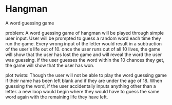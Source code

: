 # Hangman
A word guessing game

problem: 
A word guessing game of hangman will be played through simple user input. User will be prompted to guess a random word each time they run the game. Every wrong input of the letter would result in a subtraction of the user's life out of 10. once the user runs out of all 10 lives,  the game will show that the user has lost the game and will reveal the word the user was guessing. if the user guesses the word within the 10 chances they get, the game will show that the user has won.

plot twists:
Though the user will not be able to play the word guessing game if their name has been left blank and if they are under the age of 18.
When guessing the word, if the user accidentally inputs anything other than a letter. a new loop would begin where they would have to guess the same word again with the remaining life they have left. 
